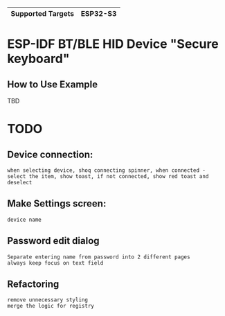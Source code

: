 | Supported Targets | ESP32-S3 |
| ----------------- | -------- |

# ESP-IDF BT/BLE HID Device "Secure keyboard"

## How to Use Example
TBD




# TODO

## Device connection: 
    when selecting device, shoq connecting spinner, when connected - select the item, show toast, if not connected, show red toast and deselect
 
## Make Settings screen:
    device name 

## Password edit dialog
    Separate entering name from password into 2 different pages
    always keep focus on text field

## Refactoring
    remove unnecessary styling
    merge the logic for registry




